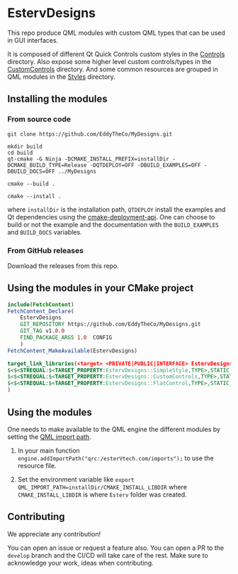 # EstervDesigns

This repo produce QML modules with custom QML types that can be used in GUI interfaces.

It is composed of different Qt Quick Controls custom styles in the [Controls](Controls/README.md) directory.
Also expose some higher level custom controls/types in the [CustomControls](CustomControls/README.md) directory.
And some common resources are grouped in QML modules in the  [Styles](Styles/README.md) directory.


## Installing the modules 

### From source code
```
git clone https://github.com/EddyTheCo/MyDesigns.git 

mkdir build
cd build
qt-cmake -G Ninja -DCMAKE_INSTALL_PREFIX=installDir -DCMAKE_BUILD_TYPE=Release -DQTDEPLOY=OFF -DBUILD_EXAMPLES=OFF -DBUILD_DOCS=OFF ../MyDesigns

cmake --build . 

cmake --install . 
```
where `installDir` is the installation path, `QTDEPLOY` install the examples and Qt dependencies using the  [cmake-deployment-api](https://www.qt.io/blog/cmake-deployment-api).
One can choose to build or not the example and the documentation with the `BUILD_EXAMPLES` and `BUILD_DOCS` variables.


### From GitHub releases
Download the releases from this repo. 

## Using the modules in your CMake project 

```CMake
include(FetchContent)
FetchContent_Declare(
	EstervDesigns
	GIT_REPOSITORY https://github.com/EddyTheCo/MyDesigns.git
	GIT_TAG v1.0.0 
	FIND_PACKAGE_ARGS 1.0  CONFIG
	)
FetchContent_MakeAvailable(EstervDesigns)

target_link_libraries(<target> <PRIVATE|PUBLIC|INTERFACE> EstervDesigns::SimpleStyle EstervDesigns::CustomControls EstervDesigns::FlatControl
$<$<STREQUAL:$<TARGET_PROPERTY:EstervDesigns::SimpleStyle,TYPE>,STATIC_LIBRARY>:EstervDesigns::SimpleStyleplugin>
$<$<STREQUAL:$<TARGET_PROPERTY:EstervDesigns::CustomControls,TYPE>,STATIC_LIBRARY>:EstervDesigns::CustomControlsplugin>
$<$<STREQUAL:$<TARGET_PROPERTY:EstervDesigns::FlatControl,TYPE>,STATIC_LIBRARY>:EstervDesigns::FlatControlplugin>
)
```
## Using the modules

One needs to  make available to the QML engine the different modules by setting the [QML import path](https://doc.qt.io/qt-6/qtqml-syntax-imports.html#qml-import-path).

1. In your main function `engine.addImportPath("qrc:/esterVtech.com/imports");` to use the resource file. 

2. Set the environment variable like `export QML_IMPORT_PATH=installDir/CMAKE_INSTALL_LIBDIR`  where `CMAKE_INSTALL_LIBDIR` is where `Esterv` folder was created.


## Contributing

We appreciate any contribution!


You can open an issue or request a feature also.
You can open a PR to the `develop` branch and the CI/CD will take care of the rest.
Make sure to acknowledge your work, ideas when contributing.



